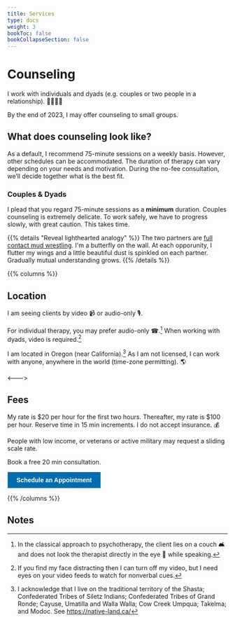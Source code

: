 ```yaml
---
title: Services
type: docs
weight: 3
bookToc: false
bookCollapseSection: false
---
```


# Counseling

I work with individuals and dyads (e.g. couples or two people in a relationship). 🫱🏿‍🫲🏻

By the end of 2023, I may offer counseling to small groups.

## What does counseling look like?

As a default, I recommend 75-minute sessions on a weekly basis. However,
other schedules can be accommodated.
The duration of therapy can vary depending on your needs and motivation.
During the no-fee consultation, we’ll decide together what is the best fit.

### Couples & Dyads

I plead that you regard 75-minute sessions as a **minimum** duration.
Couples counseling is extremely delicate.
To work safely, we have to progress slowly, with great caution.
This takes time.

{{% details "Reveal lighthearted analogy" %}}
The two partners are [full contact mud wrestling](https://www.youtube.com/watch?v=gZQH7ZZoPZ4).
I'm a butterfly on the wall. At each opporunity, I flutter my wings
and a little beautiful dust is spinkled on each partner. Gradually
mutual understanding grows.
{{% /details %}}

{{% columns %}}

## Location

I am seeing clients by video 📹 or audio-only 🎙️.

For individual therapy, you may prefer audio-only ☎.[^audio-only]
When working with dyads, video is required.[^one-way-video]

I am located in Oregon (near California).[^native]
As I am not licensed, I can work with anyone, anywhere in the world (time-zone permitting). 🌎

<--->

## Fees

My rate is $20 per hour for the first two hours. Thereafter, my rate is $100 per hour. Reserve time in 15 min increments. I do not accept insurance. 💰

People with low income, or veterans or active military may request a sliding scale rate.

Book a free 20 min consultation.

<!-- ScheduleOnce button START -->
<button id="SOIBTN_jpintro" style="background: #006DAF; color: #ffffff; padding: 10px 20px; border: 1px solid #c8c8c8; font: bold 14px Arial; cursor: pointer;" data-height="580" data-psz="00" data-so-page="jpintro" data-delay="1">Schedule an Appointment</button>
<script type="text/javascript" src="https://cdn.oncehub.com/mergedjs/so.js"></script>
<!-- ScheduleOnce button END -->

{{% /columns %}}

## Notes

[^audio-only]: In the classical approach to psychotherapy, the client lies on a couch 🛋️ and does not look the therapist directly in the eye 👀 while speaking.

[^native]: I acknowledge that I live on the traditional
territory of the Shasta; Confederated Tribes of Siletz Indians;
Confederated Tribes of Grand Ronde; Cayuse, Umatilla and Walla Walla;
Cow Creek Umpqua; Takelma; and Modoc. See https://native-land.ca/

[^one-way-video]: If you find my face distracting then I can turn off
my video, but I need eyes on your video feeds to watch for nonverbal cues.

